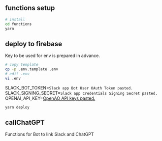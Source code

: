 ## functions setup
```bash
# install
cd functions
yarn
```
## deploy to firebase
Key to be used for env is prepared in advance.
```bash
# copy template
cp -p .env.template .env
# edit .env
vi .env
```
SLACK_BOT_TOKEN=`Slack app Bot User OAuth Token pasted.`
SLACK_SIGNING_SECRET=`Slack app Credentials Signing Secret pasted.`
OPENAI_API_KEY=[OpenAO API keys pasted.](https://beta.openai.com/account/api-keys)

```bash
yarn deploy
```
## callChatGPT
Functions for Bot to link Slack and ChatGPT
